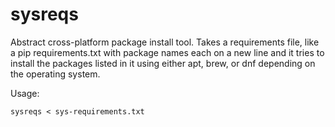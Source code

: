 # sysreqs

Abstract cross-platform package install tool.  Takes a requirements file, like a pip requirements.txt with package names each on a new line and it tries to install the packages listed in it using either apt, brew, or dnf depending on the operating system.


Usage:

```
sysreqs < sys-requirements.txt

```